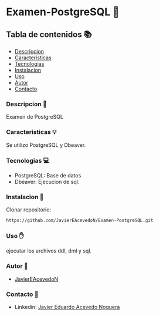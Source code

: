 # Examen-PostgreSQL 🚀
## Tabla de contenidos 📚
- [Descripcion](#descripcion)
- [Caracteristicas](#caracteristicas)
- [Tecnologias](#tecnologias)
- [Instalacion](#instalacion)
- [Uso](#uso)
- [Autor](#autor)
- [Contacto](#contacto)
<h3 id="descripcion">Descripcion 📖</h3>

Examen de PostgreSQL

<h3 id="caracteristicas">Caracteristicas 💡</h3>

Se utilizo PostgreSQL y Dbeaver.
<h3 id="tecnologias">Tecnologias 💻</h3>

- PostgreSQL: Base de datos
- Dbeaver: Ejecucion de sql.
<h3 id="instalacion">Instalacion 💾</h3>

Clonar repositorio:
```sh
https://github.com/JavierEAcevedoN/Examen-PostgreSQL.git
```
<h3 id="uso">Uso ✋</h3>

ejecutar los archivos ddl, dml y sql.
<h3 id="autor">Autor 👤</h3>

- [JavierEAcevedoN](https://github.com/JavierEAcevedoN)
<h3 id="contacto">Contacto 📱</h3>

- Linkedin: [Javier Eduardo Acevedo Noguera](https://www.linkedin.com/in/javier-eduardo-acevedo-noguera)